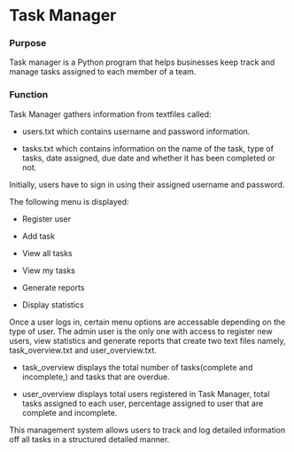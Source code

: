 # Task Manager

### Purpose

Task manager is a Python program that helps businesses keep track and manage tasks assigned to each member of a team.

### Function

Task Manager gathers information from textfiles called:

* users.txt which contains username and password information. 

* tasks.txt which contains information on the name of the task, type of tasks, date assigned, due date and whether it has been completed or not.

Initially, users have to sign in using their assigned username and password. 

The following menu is displayed:

* Register user

* Add task

* View all tasks

* View my tasks

* Generate reports

* Display statistics

Once a user logs in, certain menu options are accessable depending on the type of user.
The admin user is the only one with access to register new users, view statistics and generate reports that create two text files namely,
task_overview.txt and user_overview.txt.

* task_overview displays the total number of tasks(complete and incomplete,) and tasks that are overdue.

* user_overview displays total users registered in Task Manager, total tasks assigned to each user, percentage assigned to user that are complete and incomplete.

This management system allows users to track and log detailed information off all tasks in a structured detailed manner.
